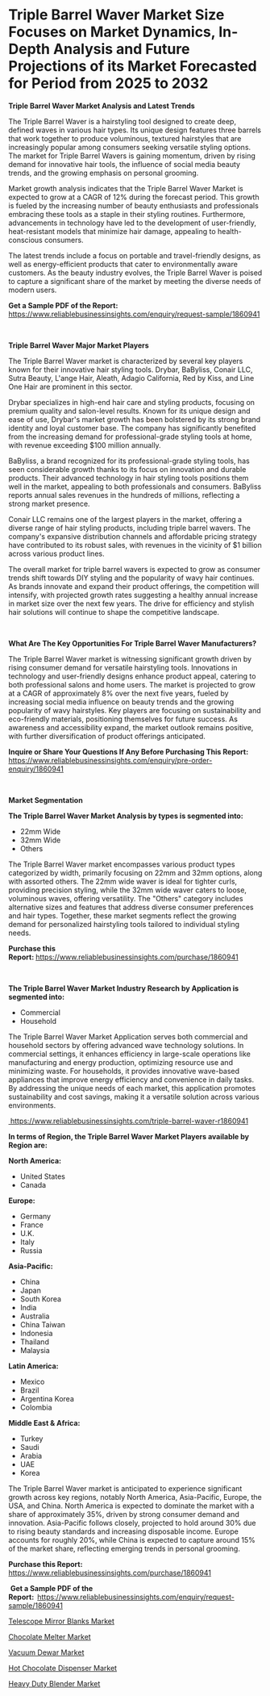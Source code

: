 <p><h1>Triple Barrel Waver Market Size Focuses on Market Dynamics, In-Depth Analysis and Future Projections of its Market Forecasted for Period from 2025 to 2032</h1></p><p><strong>Triple Barrel Waver Market Analysis and Latest Trends</strong></p>
<p><p>The Triple Barrel Waver is a hairstyling tool designed to create deep, defined waves in various hair types. Its unique design features three barrels that work together to produce voluminous, textured hairstyles that are increasingly popular among consumers seeking versatile styling options. The market for Triple Barrel Wavers is gaining momentum, driven by rising demand for innovative hair tools, the influence of social media beauty trends, and the growing emphasis on personal grooming.</p><p>Market growth analysis indicates that the Triple Barrel Waver Market is expected to grow at a CAGR of 12% during the forecast period. This growth is fueled by the increasing number of beauty enthusiasts and professionals embracing these tools as a staple in their styling routines. Furthermore, advancements in technology have led to the development of user-friendly, heat-resistant models that minimize hair damage, appealing to health-conscious consumers. </p><p>The latest trends include a focus on portable and travel-friendly designs, as well as energy-efficient products that cater to environmentally aware customers. As the beauty industry evolves, the Triple Barrel Waver is poised to capture a significant share of the market by meeting the diverse needs of modern users.</p></p>
<p><strong>Get a Sample PDF of the Report:&nbsp;</strong> <a href="https://www.reliablebusinessinsights.com/enquiry/request-sample/1860941?utm_campaign=1091&utm_medium=2&utm_source=Github&utm_content=ia&utm_term=05042025&utm_id=triple-barrel-waver">https://www.reliablebusinessinsights.com/enquiry/request-sample/1860941</a></p>
<p>&nbsp;</p>
<p><strong>Triple Barrel Waver Major Market Players</strong></p>
<p><p>The Triple Barrel Waver market is characterized by several key players known for their innovative hair styling tools. Drybar, BaByliss, Conair LLC, Sutra Beauty, L'ange Hair, Aleath, Adagio California, Red by Kiss, and Line One Hair are prominent in this sector.</p><p>Drybar specializes in high-end hair care and styling products, focusing on premium quality and salon-level results. Known for its unique design and ease of use, Drybar's market growth has been bolstered by its strong brand identity and loyal customer base. The company has significantly benefited from the increasing demand for professional-grade styling tools at home, with revenue exceeding $100 million annually. </p><p>BaByliss, a brand recognized for its professional-grade styling tools, has seen considerable growth thanks to its focus on innovation and durable products. Their advanced technology in hair styling tools positions them well in the market, appealing to both professionals and consumers. BaByliss reports annual sales revenues in the hundreds of millions, reflecting a strong market presence.</p><p>Conair LLC remains one of the largest players in the market, offering a diverse range of hair styling products, including triple barrel wavers. The company's expansive distribution channels and affordable pricing strategy have contributed to its robust sales, with revenues in the vicinity of $1 billion across various product lines.</p><p>The overall market for triple barrel wavers is expected to grow as consumer trends shift towards DIY styling and the popularity of wavy hair continues. As brands innovate and expand their product offerings, the competition will intensify, with projected growth rates suggesting a healthy annual increase in market size over the next few years. The drive for efficiency and stylish hair solutions will continue to shape the competitive landscape.</p></p>
<p>&nbsp;</p>
<p><strong>What Are The Key Opportunities For Triple Barrel Waver Manufacturers?</strong></p>
<p><p>The Triple Barrel Waver market is witnessing significant growth driven by rising consumer demand for versatile hairstyling tools. Innovations in technology and user-friendly designs enhance product appeal, catering to both professional salons and home users. The market is projected to grow at a CAGR of approximately 8% over the next five years, fueled by increasing social media influence on beauty trends and the growing popularity of wavy hairstyles. Key players are focusing on sustainability and eco-friendly materials, positioning themselves for future success. As awareness and accessibility expand, the market outlook remains positive, with further diversification of product offerings anticipated.</p></p>
<p><strong>Inquire or Share Your Questions If Any Before Purchasing This Report:</strong> <a href="https://www.reliablebusinessinsights.com/enquiry/pre-order-enquiry/1860941?utm_campaign=1091&utm_medium=2&utm_source=Github&utm_content=ia&utm_term=05042025&utm_id=triple-barrel-waver">https://www.reliablebusinessinsights.com/enquiry/pre-order-enquiry/1860941</a></p>
<p>&nbsp;</p>
<p><strong>Market Segmentation</strong></p>
<p><strong>The Triple Barrel Waver Market Analysis by types is segmented into:</strong></p>
<p><ul><li>22mm Wide</li><li>32mm Wide</li><li>Others</li></ul></p>
<p><p>The Triple Barrel Waver market encompasses various product types categorized by width, primarily focusing on 22mm and 32mm options, along with assorted others. The 22mm wide waver is ideal for tighter curls, providing precision styling, while the 32mm wide waver caters to loose, voluminous waves, offering versatility. The "Others" category includes alternative sizes and features that address diverse consumer preferences and hair types. Together, these market segments reflect the growing demand for personalized hairstyling tools tailored to individual styling needs.</p></p>
<p><strong>Purchase this Report:&nbsp;</strong><a href="https://www.reliablebusinessinsights.com/purchase/1860941?utm_campaign=1091&utm_medium=2&utm_source=Github&utm_content=ia&utm_term=05042025&utm_id=triple-barrel-waver">https://www.reliablebusinessinsights.com/purchase/1860941</a></p>
<p>&nbsp;</p>
<p><strong>The Triple Barrel Waver Market Industry Research by Application is segmented into:</strong></p>
<p><ul><li>Commercial</li><li>Household</li></ul></p>
<p><p>The Triple Barrel Waver Market Application serves both commercial and household sectors by offering advanced wave technology solutions. In commercial settings, it enhances efficiency in large-scale operations like manufacturing and energy production, optimizing resource use and minimizing waste. For households, it provides innovative wave-based appliances that improve energy efficiency and convenience in daily tasks. By addressing the unique needs of each market, this application promotes sustainability and cost savings, making it a versatile solution across various environments.</p></p>
<p><a href="https://www.reliablebusinessinsights.com/triple-barrel-waver-r1860941?utm_campaign=1091&utm_medium=2&utm_source=Github&utm_content=ia&utm_term=05042025&utm_id=triple-barrel-waver">&nbsp;https://www.reliablebusinessinsights.com/triple-barrel-waver-r1860941</a></p>
<p><strong>In terms of Region, the Triple Barrel Waver Market Players available by Region are:</strong></p>
<p>
    <p> <strong> North America: </strong>
        <ul>
            <li>United States</li>
            <li>Canada</li>
        </ul>
        </p> 
    <p> <strong> Europe: </strong>
        <ul>
            <li>Germany</li>
            <li>France</li>
            <li>U.K.</li>
            <li>Italy</li>
            <li>Russia</li>
        </ul>
        </p> 
    <p> <strong> Asia-Pacific: </strong>
        <ul>
            <li>China</li>
            <li>Japan</li>
            <li>South Korea</li>
            <li>India</li>
            <li>Australia</li>
            <li>China Taiwan</li>
            <li>Indonesia</li>
            <li>Thailand</li>
            <li>Malaysia</li>
        </ul>
        </p> 
    <p> <strong> Latin America: </strong>
        <ul>
            <li>Mexico</li>
            <li>Brazil</li>
            <li>Argentina Korea</li>
            <li>Colombia</li>
        </ul>
        </p> 
    <p> <strong> Middle East & Africa: </strong>
        <ul>
            <li>Turkey</li>
            <li>Saudi</li>
            <li>Arabia</li>
            <li>UAE</li>
            <li>Korea</li>
        </ul>
    </p>
    </p>
<p><p>The Triple Barrel Waver market is anticipated to experience significant growth across key regions, notably North America, Asia-Pacific, Europe, the USA, and China. North America is expected to dominate the market with a share of approximately 35%, driven by strong consumer demand and innovation. Asia-Pacific follows closely, projected to hold around 30% due to rising beauty standards and increasing disposable income. Europe accounts for roughly 20%, while China is expected to capture around 15% of the market share, reflecting emerging trends in personal grooming.</p></p>
<p><strong>Purchase this Report: </strong><a href="https://www.reliablebusinessinsights.com/purchase/1860941?utm_campaign=1091&utm_medium=2&utm_source=Github&utm_content=ia&utm_term=05042025&utm_id=triple-barrel-waver">https://www.reliablebusinessinsights.com/purchase/1860941</a></p>
<p>&nbsp;<strong>Get a Sample PDF of the Report:&nbsp;&nbsp;</strong><a href="https://www.reliablebusinessinsights.com/enquiry/request-sample/1860941?utm_campaign=1091&utm_medium=2&utm_source=Github&utm_content=ia&utm_term=05042025&utm_id=triple-barrel-waver">https://www.reliablebusinessinsights.com/enquiry/request-sample/1860941</a></p>
<p><strong></strong></p>
<p><p><a href="https://github.com/burnicndole/Market-Research-Report-List-1/blob/main/telescope-mirror-blanks-market.md?utm_campaign=1091&utm_medium=2&utm_source=Github&utm_content=ia&utm_term=05042025&utm_id=triple-barrel-waver">Telescope Mirror Blanks Market</a></p><p><a href="https://github.com/rutupueyed/Market-Research-Report-List-1/blob/main/chocolate-melter-market.md?utm_campaign=1091&utm_medium=2&utm_source=Github&utm_content=ia&utm_term=05042025&utm_id=triple-barrel-waver">Chocolate Melter Market</a></p><p><a href="https://github.com/paullsiskec4/Market-Research-Report-List-1/blob/main/vacuum-dewar-market.md?utm_campaign=1091&utm_medium=2&utm_source=Github&utm_content=ia&utm_term=05042025&utm_id=triple-barrel-waver">Vacuum Dewar Market</a></p><p><a href="https://github.com/hurstsaqibyl/Market-Research-Report-List-1/blob/main/hot-chocolate-dispenser-market.md?utm_campaign=1091&utm_medium=2&utm_source=Github&utm_content=ia&utm_term=05042025&utm_id=triple-barrel-waver">Hot Chocolate Dispenser Market</a></p><p><a href="https://github.com/altafvaraswj/Market-Research-Report-List-1/blob/main/heavy-duty-blender-market.md?utm_campaign=1091&utm_medium=2&utm_source=Github&utm_content=ia&utm_term=05042025&utm_id=triple-barrel-waver">Heavy Duty Blender Market</a></p></p>
